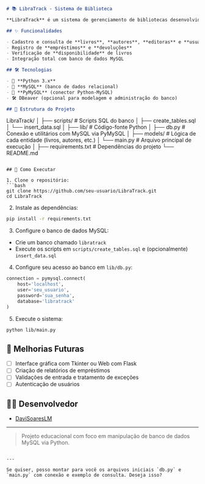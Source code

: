 ```markdown
# 📚 LibraTrack - Sistema de Biblioteca

**LibraTrack** é um sistema de gerenciamento de bibliotecas desenvolvido em Python com conexão ao banco de dados MySQL via **PyMySQL**. O sistema permite controlar livros, autores, editoras, usuários e empréstimos de maneira eficiente.

## ✨ Funcionalidades

- Cadastro e consulta de **livros**, **autores**, **editoras** e **usuários**
- Registro de **empréstimos** e **devoluções**
- Verificação de **disponibilidade** de livros
- Integração total com banco de dados MySQL

## 🛠️ Tecnologias

- 🐍 **Python 3.x**
- 🐬 **MySQL** (banco de dados relacional)
- 🔌 **PyMySQL** (conector Python-MySQL)
- 🛠️ DBeaver (opcional para modelagem e administração do banco)

## 📁 Estrutura do Projeto

```

LibraTrack/
│
├── scripts/                   # Scripts SQL do banco
│   ├── create\_tables.sql
│   └── insert\_data.sql
│
├── lib/                       # Código-fonte Python
│   ├── db.py                  # Conexão e utilitários com MySQL via PyMySQL
│   ├── models/                # Lógica de cada entidade (livros, autores, etc.)
│   └── main.py                # Arquivo principal de execução
│
├── requirements.txt           # Dependências do projeto
└── README.md

````

## 🚀 Como Executar

1. Clone o repositório:
```bash
git clone https://github.com/seu-usuario/LibraTrack.git
cd LibraTrack
````

2. Instale as dependências:

```bash
pip install -r requirements.txt
```

3. Configure o banco de dados MySQL:

* Crie um banco chamado `libratrack`
* Execute os scripts em `scripts/create_tables.sql` e (opcionalmente) `insert_data.sql`

4. Configure seu acesso ao banco em `lib/db.py`:

```python
connection = pymysql.connect(
    host='localhost',
    user='seu_usuario',
    password='sua_senha',
    database='libratrack'
)
```

5. Execute o sistema:

```bash
python lib/main.py
```

## 📌 Melhorias Futuras

* [ ] Interface gráfica com Tkinter ou Web com Flask
* [ ] Criação de relatórios de empréstimos
* [ ] Validações de entrada e tratamento de exceções
* [ ] Autenticação de usuários

## 👨‍💻 Desenvolvedor

* [DaviSoaresLM](https://github.com/DaviSoaresLM)

---

> Projeto educacional com foco em manipulação de banco de dados MySQL via Python.

```

---

Se quiser, posso montar para você os arquivos iniciais `db.py` e `main.py` com conexão e exemplo de consulta. Deseja isso?
```

